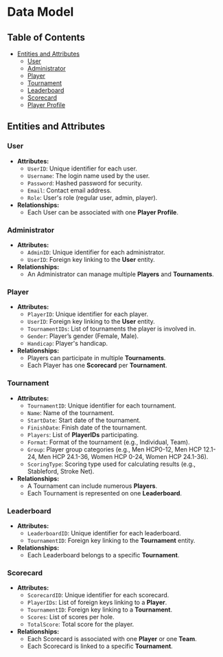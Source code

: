 # Data Model

## Table of Contents
- [Entities and Attributes](#entities-and-attributes)
    - [User](#user)
    - [Administrator](#administrator)
    - [Player](#player)
    - [Tournament](#tournament)
    - [Leaderboard](#leaderboard)
    - [Scorecard](#scorecard)
    - [Player Profile](#player-profile)

## Entities and Attributes

### User
- **Attributes:**
    - `UserID`: Unique identifier for each user.
    - `Username`: The login name used by the user.
    - `Password`: Hashed password for security.
    - `Email`: Contact email address.
    - `Role`: User's role (regular user, admin, player).
- **Relationships:**
    - Each User can be associated with one **Player Profile**.

### Administrator
- **Attributes:**
    - `AdminID`: Unique identifier for each administrator.
    - `UserID`: Foreign key linking to the **User** entity.
- **Relationships:**
    - An Administrator can manage multiple **Players** and **Tournaments**.

### Player
- **Attributes:**
    - `PlayerID`: Unique identifier for each player.
    - `UserID`: Foreign key linking to the **User** entity.
    - `TournamentIDs`: List of tournaments the player is involved in.
    - `Gender`: Player’s gender (Female, Male).
    - `Handicap`: Player's handicap.
- **Relationships:**
    - Players can participate in multiple **Tournaments**.
    - Each Player has one **Scorecard** per **Tournament**.

### Tournament
- **Attributes:**
    - `TournamentID`: Unique identifier for each tournament.
    - `Name`: Name of the tournament.
    - `StartDate`: Start date of the tournament.
    - `FinishDate`: Finish date of the tournament.
    - `Players`: List of **PlayerIDs** participating.
    - `Format`: Format of the tournament (e.g., Individual, Team).
    - `Group`: Player group categories (e.g., Men HCP0-12, Men HCP 12.1-24, Men HCP 24.1-36, Women HCP 0-24, Women HCP 24.1-36).
    - `ScoringType`: Scoring type used for calculating results (e.g., Stableford, Stroke Net).
- **Relationships:**
    - A Tournament can include numerous **Players**.
    - Each Tournament is represented on one **Leaderboard**.

### Leaderboard
- **Attributes:**
    - `LeaderboardID`: Unique identifier for each leaderboard.
    - `TournamentID`: Foreign key linking to the **Tournament** entity.
- **Relationships:**
    - Each Leaderboard belongs to a specific **Tournament**.

### Scorecard
- **Attributes:**
    - `ScorecardID`: Unique identifier for each scorecard.
    - `PlayerIDs`: List of foreign keys linking to a **Player**.
    - `TournamentID`: Foreign key linking to a **Tournament**.
    - `Scores`: List of scores per hole.
    - `TotalScore`: Total score for the player.
- **Relationships:**
    - Each Scorecard is associated with one **Player** or one **Team**.
    - Each Scorecard is linked to a specific **Tournament**.
